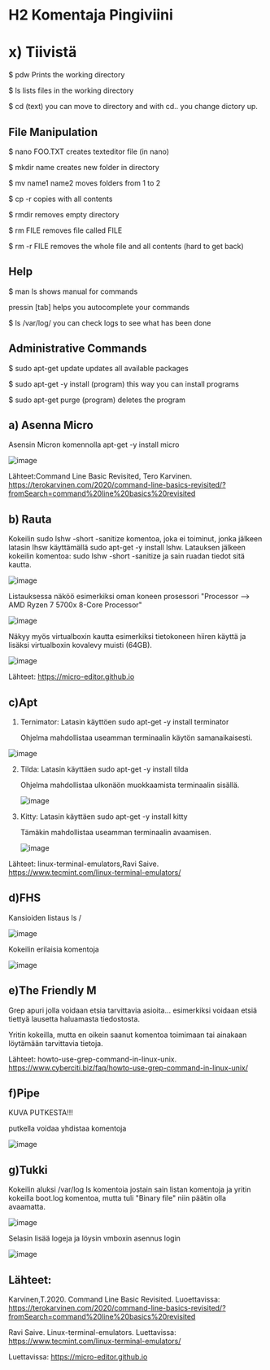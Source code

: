 # H2 Komentaja Pingiviini

# x) Tiivistä

$ pdw Prints the working directory

$ ls lists files in the working directory

$ cd (text) you can move to directory and with cd.. you change dictory up.

## File Manipulation

$ nano FOO.TXT creates texteditor file (in nano)

$ mkdir name creates new folder in directory

$ mv name1 name2 moves folders from 1 to 2

$ cp -r copies with all contents

$ rmdir removes empty directory

$ rm FILE removes file called FILE

$ rm -r FILE removes the whole file and all contents (hard to get back)

## Help

$ man ls shows manual for commands

pressin [tab] helps you autocomplete your commands 

$ ls /var/log/ you can check logs to see what has been done

## Administrative Commands

$ sudo apt-get update updates all available packages

$ sudo apt-get -y install (program) this way you can install programs

$ sudo apt-get purge (program) deletes the program

## a) Asenna Micro

Asensin Micron komennolla apt-get -y install micro

![image](https://github.com/bgx088/linux-kurssi/assets/143337810/0559c41a-9c11-4386-9761-673ce418ac18)

Lähteet:Command Line Basic Revisited, Tero Karvinen. https://terokarvinen.com/2020/command-line-basics-revisited/?fromSearch=command%20line%20basics%20revisited
## b) Rauta

Kokeilin sudo lshw -short -sanitize komentoa, joka ei toiminut, jonka jälkeen latasin lhsw käyttämällä sudo apt-get -y install lshw. Latauksen jälkeen kokeilin komentoa: sudo lshw -short -sanitize ja sain ruadan tiedot sitä kautta. 

![image](https://github.com/bgx088/linux-kurssi/assets/143337810/3ec2b818-796c-4bba-b48b-95be5f11e84c)

Listauksessa näköö esimerkiksi oman koneen prosessori "Processor --> AMD Ryzen 7 5700x 8-Core Processor"

![image](https://github.com/bgx088/linux-kurssi/assets/143337810/ca902c53-38c0-4757-91a1-187305ad5a10)


Näkyy myös virtualboxin kautta esimerkiksi tietokoneen hiiren käyttä ja lisäksi virtualboxin kovalevy muisti (64GB). 

![image](https://github.com/bgx088/linux-kurssi/assets/143337810/dc3b0887-3507-4928-b209-0efeb39cd578)

Lähteet: https://micro-editor.github.io

## c)Apt

1. Ternimator: Latasin käyttöen sudo apt-get -y install terminator

   Ohjelma mahdollistaa useamman terminaalin käytön samanaikaisesti.

![image](https://github.com/bgx088/linux-kurssi/assets/143337810/d4bcaa13-7f3a-4495-bd83-81917d69df50)

2. Tilda: Latasin käyttäen sudo apt-get -y install tilda

   Ohjelma mahdollistaa ulkonäön muokkaamista terminaalin sisällä.

   ![image](https://github.com/bgx088/linux-kurssi/assets/143337810/819c7eed-7b70-491d-a9f2-ce395d531cf6)

3. Kitty: Latasin käyttäen sudo apt-get -y install kitty

   Tämäkin mahdollistaa useamman terminaalin avaamisen.

   ![image](https://github.com/bgx088/linux-kurssi/assets/143337810/314d5b76-54f0-47fe-96de-0c0abf5f2815)

Lähteet: linux-terminal-emulators,Ravi Saive. https://www.tecmint.com/linux-terminal-emulators/

## d)FHS

Kansioiden listaus ls /

![image](https://github.com/bgx088/linux-kurssi/assets/143337810/63242865-0993-48f1-a57c-38135d58a835)

Kokeilin erilaisia komentoja

![image](https://github.com/bgx088/linux-kurssi/assets/143337810/31c5a8d3-d6b4-4204-ac63-9d547b6e208c)

## e)The Friendly M

Grep apuri jolla voidaan etsia tarvittavia asioita... esimerkiksi voidaan etsiä tiettyä lausetta haluamasta tiedostosta.

Yritin kokeilla, mutta en oikein saanut komentoa toimimaan tai ainakaan löytämään tarvittavia tietoja.

Lähteet: howto-use-grep-command-in-linux-unix. https://www.cyberciti.biz/faq/howto-use-grep-command-in-linux-unix/

## f)Pipe

KUVA PUTKESTA!!!

putkella voidaa yhdistaa komentoja

![image](https://github.com/bgx088/linux-kurssi/assets/143337810/5874962b-da47-40ff-b478-436399c5bf58)

## g)Tukki

Kokeilin aluksi /var/log ls komentoia jostain sain listan komentoja ja yritin kokeilla boot.log komentoa, mutta tuli "Binary file" niin päätin olla avaamatta.

![image](https://github.com/bgx088/linux-kurssi/assets/143337810/4bd2b42c-7853-4b22-8a29-06e1f20d3ecb)

Selasin lisää logeja ja löysin vmboxin asennus login

![image](https://github.com/bgx088/linux-kurssi/assets/143337810/1e5a8941-24a4-414a-a119-ab9b0d81b91c)


## Lähteet:

Karvinen,T.2020. Command Line Basic Revisited. Luoettavissa: https://terokarvinen.com/2020/command-line-basics-revisited/?fromSearch=command%20line%20basics%20revisited

Ravi Saive. Linux-terminal-emulators. Luettavissa: https://www.tecmint.com/linux-terminal-emulators/

Luettavissa: https://micro-editor.github.io












   



